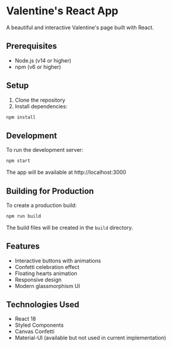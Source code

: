 # Valentine's React App

A beautiful and interactive Valentine's page built with React.

## Prerequisites

- Node.js (v14 or higher)
- npm (v6 or higher)

## Setup

1. Clone the repository
2. Install dependencies:
```bash
npm install
```

## Development

To run the development server:
```bash
npm start
```

The app will be available at http://localhost:3000

## Building for Production

To create a production build:
```bash
npm run build
```

The build files will be created in the `build` directory.

## Features

- Interactive buttons with animations
- Confetti celebration effect
- Floating hearts animation
- Responsive design
- Modern glassmorphism UI

## Technologies Used

- React 18
- Styled Components
- Canvas Confetti
- Material-UI (available but not used in current implementation) 